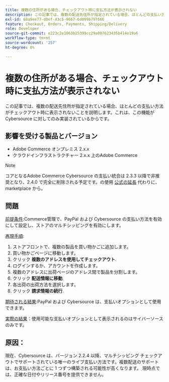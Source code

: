 ```yaml
---
title: 複数の住所がある場合、チェックアウト時に支払方法が表示されない
description: この記事では、複数の配送先住所が指定されている場合、ほとんどの支払い方法がチェックアウト時に表示されないことを説明します。これは、この機能が Cybersource に対してのみ実装されているからです。
exl-id: 68a9ee77-d0ef-43c5-9667-6d099b797666
feature: Checkout, Orders, Payments, Shipping/Delivery
role: Developer
source-git-commit: e223c2e1063b25399cc29a087623435b414e19a6
workflow-type: tm+mt
source-wordcount: '257'
ht-degree: 0%

---
```


# 複数の住所がある場合、チェックアウト時に支払方法が表示されない

この記事では、複数の配送先住所が指定されている場合、ほとんどの支払い方法がチェックアウト時に表示されないことを説明します。これは、この機能が Cybersource に対してのみ実装されているからです。

## 影響を受ける製品とバージョン

* Adobe Commerce オンプレミス 2.x.x
* クラウドインフラストラクチャー 2.x.x 上のAdobe Commerce

>[!NOTE]
>
>コアとなるAdobe Commerce Cybersource の支払い統合は 2.3.3 以降で非推奨となり、2.4.0 で完全に削除される予定です。の使用 [公式の延長](https://marketplace.magento.com/cybersource-global-payment-management.html) 代わりに、marketplace から。

## 問題

<u>前提条件</u>:Commerce管理で、PayPal および Cybersource の支払い方法を有効にして設定し、ストアのマルチシッピングを有効にします。

<u>再現手順</u>:

1. ストアフロントで、複数の製品を買い物かごに追加します。
1. 買い物かごページに移動します。
1. クリック **複数のアドレスを使用してチェックアウト**.
1. ログインするか、アカウントを作成します。
1. 複数のアドレスに出荷ページのアドレス間で製品を分割します。
1. クリック **配送情報に移動**.
1. 各出荷の出荷方法を選択します。
1. クリック **請求情報の続行**.

<u>期待される結果</u>:PayPal および Cybersource は、支払いオプションとして使用できます。

<u>実際の結果</u>：使用可能な支払いオプションとして表示されるのはサイバーソースのみです。

## 原因：

現在、Cybersource は、バージョン 2.2.4 以降、マルチシッピング チェックアウトでサポートされている唯一のライブ支払い方法です。複数配送のサポートは、お支払い方法ごとに 1 つずつ構築される可能性が高くなります。 現時点では、正確な日付やリリース番号を提供できません。
